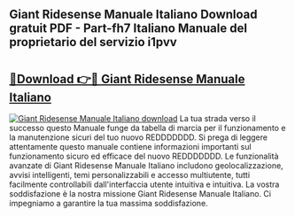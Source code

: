 ## Giant Ridesense Manuale Italiano Download gratuit PDF - Part-fh7 Italiano Manuale del proprietario del servizio i1pvv

# <h2><a href="http://dfbntrf.blite.top/?on=Giant+Ridesense+Manuale+Italiano">🔗Download 👉🔴 Giant Ridesense Manuale Italiano</a></h2>

[![Giant Ridesense Manuale Italiano download](https://i.imgur.com/lujVjoI.png)](http://dfbntrf.blite.top/?on=Giant+Ridesense+Manuale+Italiano)
La tua strada verso il successo questo Manuale funge da tabella di marcia per il funzionamento e la manutenzione sicuri del tuo nuovo REDDDDDDD. Si prega di leggere attentamente questo manuale contiene informazioni importanti sul funzionamento sicuro ed efficace del nuovo REDDDDDDD. Le funzionalità avanzate di Giant Ridesense Manuale Italiano includono geolocalizzazione, avvisi intelligenti, temi personalizzabili e accesso multiutente, tutti facilmente controllabili dall'interfaccia utente intuitiva e intuitiva. La vostra soddisfazione è la nostra missione Giant Ridesense Manuale Italiano. Ci impegniamo a garantire la tua massima soddisfazione.
